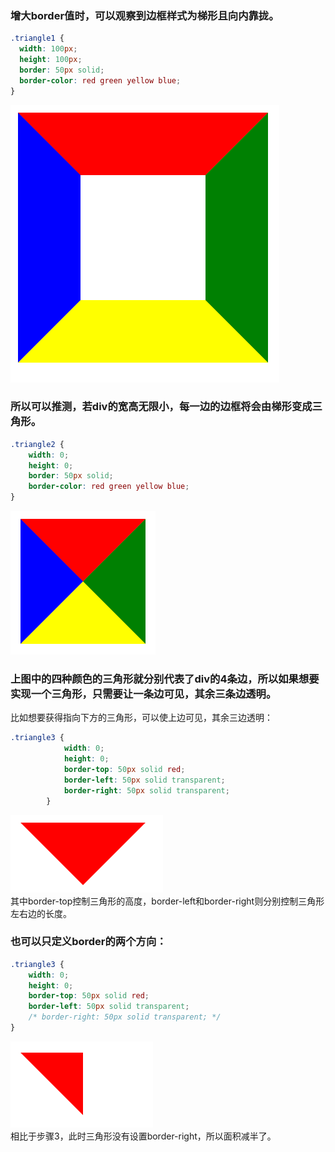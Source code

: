 ### 增大border值时，可以观察到边框样式为梯形且向内靠拢。
```css
.triangle1 {
  width: 100px;
  height: 100px;
  border: 50px solid;
  border-color: red green yellow blue;
}
```
![image.png](../../images/e68025c6a76c02ca50f12b8237fe9240.png)
### 所以可以推测，若div的宽高无限小，每一边的边框将会由梯形变成三角形。
```css
.triangle2 {
    width: 0;
    height: 0;
    border: 50px solid;
    border-color: red green yellow blue;
}
```
![image.png](../../images/ffda9bea7fc680e23f0b05ee373a0130.png)
### 上图中的四种颜色的三角形就分别代表了div的4条边，所以如果想要实现一个三角形，只需要让一条边可见，其余三条边透明。
比如想要获得指向下方的三角形，可以使上边可见，其余三边透明：
```css
.triangle3 {
            width: 0;
            height: 0;
            border-top: 50px solid red;
            border-left: 50px solid transparent;
            border-right: 50px solid transparent;
        }
```
![image.png](../../images/b964e568d2d57444fb13933e199ac794.png)<br />其中border-top控制三角形的高度，border-left和border-right则分别控制三角形左右边的长度。
### 也可以只定义border的两个方向：
```css
.triangle3 {
    width: 0;
    height: 0;
    border-top: 50px solid red;
    border-left: 50px solid transparent;
    /* border-right: 50px solid transparent; */
}
```
![image.png](../../images/874e0121c3b09142ea1c2e7c9f0f6f14.png)<br />相比于步骤3，此时三角形没有设置border-right，所以面积减半了。
